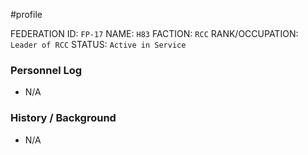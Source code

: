 #profile 

FEDERATION ID: `FP-17`
NAME: `H83`
FACTION: `RCC`
RANK/OCCUPATION: `Leader of RCC`
STATUS: `Active in Service`

### Personnel Log
- N/A

### History / Background
- N/A
